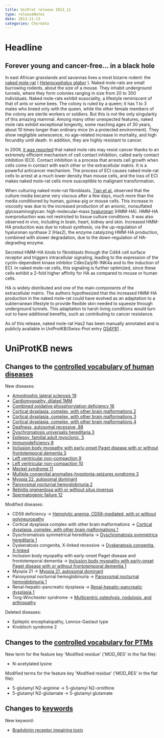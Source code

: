 ```yaml
---
title: UniProt release 2013_11
type: releaseNotes
date: 2013-11-13
categories: Chordata
---
```


# Headline

## Forever young and cancer-free... in a black hole

In east African grasslands and savannas lives a most bizarre rodent: the [naked mole-rat](http://en.wikipedia.org/wiki/Naked_mole_rat) ( [*Heterocephalus glaber*](http://www.uniprot.org/taxonomy/10181) ). Naked mole-rats are small burrowing rodents, about the size of a mouse. They inhabit underground tunnels, where they form colonies ranging in size from 20 to 300 individuals. Naked mole-rats exhibit eusociality, a lifestyle reminiscent of that of ants or some bees. The colony is ruled by a queen; it has 1 to 3 males who breed only with the queen, while the other female members of the colony are sterile workers or soldiers. But this is not the only singularity of this amazing mammal. Among many other unexpected features, naked mole rats exhibit exceptional longevity, some reaching ages of 30 years, about 10 times longer than ordinary mice (in a protected environment). They show negligible senescence, no age-related increase in mortality, and high fecundity until death. In addition, they are highly resistant to cancer.

In 2009, [it was reported](http://www.ncbi.nlm.nih.gov/pubmed/19858485) that naked mole rats may resist cancer thanks to an extremely efficient mechanism of cell contact inhibition, called early contact inhibition (ECI). Contact inhibition is a process that arrests cell growth when cells come in contact with each other or the extracellular matrix. It is a powerful anticancer mechanism. The process of ECI causes naked mole-rat cells to arrest at a much lower density than mouse cells, and the loss of ECI makes naked mole-rat cells more susceptible to malignant transformation.

When culturing naked mole-rat fibroblasts, [Tian et al.](http://www.ncbi.nlm.nih.gov/pubmed/23783513) observed that the culture media became very viscous after a few days, much more than the media conditioned by human, guinea-pig or mouse cells. This increase in viscosity was due to the increased production of an anionic, nonsulfated glycosaminoglycan: high-molecular-mass [hyaluronan](http://www.ncbi.nlm.nih.gov/pubmed/1563592) (HMM-HA). HMM-HA overproduction was not restricted to tissue culture conditions. It was also observed in vivo, including in brain, heart, kidney and skin. Increased HMM-HA production was due to robust synthesis, via the up-regulation of hyaluronan synthase 2 (Has2), the enzyme catalyzing HMM-HA production, combined with slower degradation, due to the down-regulation of HA-degrading enzyme.

Secreted HMM-HA binds to fibroblasts through the Cd44 cell surface receptor and triggers intracellular signaling, leading to the expression of the cyclin-dependent kinase inhibitor Cdkn2a/p16-INK4a and to the induction of ECI. In naked mole-rat cells, this signaling is further optimized, since these cells exhibit a 2-fold higher affinity for HA as compared to mouse or human cells.

HA is widely distributed and one of the main components of the extracellular matrix. The authors hypothesized that the increased HMM-HA production in the naked mole-rat could have evolved as an adaptation to a subterranean lifestyle to provide flexible skin needed to squeeze through underground tunnels. This adaptation to harsh living conditions would turn out to have additional benefits, such as contributing to cancer resistance.

As of this release, naked mole-rat Has2 has been manually annotated and is publicly available in UniProtKB/Swiss-Prot entry [G5AY81](http://www.uniprot.org/uniprot/G5AY81) .

# UniProtKB news

## Changes to the [controlled vocabulary of human diseases](https://ftp.uniprot.org/pub/databases/uniprot/current_release/knowledgebase/complete/docs/humdisease)

New diseases:

-   [Amyotrophic lateral sclerosis 19](http://www.uniprot.org/diseases/DI-03881)
-   [Cardiomyopathy, dilated 1MM](http://www.uniprot.org/diseases/DI-03872)
-   [Combined oxidative phosphorylation deficiency 16](http://www.uniprot.org/diseases/DI-03874)
-   [Cortical dysplasia, complex, with other brain malformations 2](http://www.uniprot.org/diseases/DI-03883)
-   [Cortical dysplasia, complex, with other brain malformations 3](http://www.uniprot.org/diseases/DI-03884)
-   [Cortical dysplasia, complex, with other brain malformations 4](http://www.uniprot.org/diseases/DI-03885)
-   [Deafness, autosomal recessive, 88](http://www.uniprot.org/diseases/DI-03888)
-   [Dyschromatosis universalis hereditaria 3](http://www.uniprot.org/diseases/DI-03880)
-   [Epilepsy, familial adult myoclonic, 5](http://www.uniprot.org/diseases/DI-03870)
-   [Immunodeficiency 8](http://www.uniprot.org/diseases/DI-03875)
-   [Inclusion body myopathy with early-onset Paget disease with or without frontotemporal dementia 3](http://www.uniprot.org/diseases/DI-03882)
-   [Left ventricular non-compaction 9](http://www.uniprot.org/diseases/DI-03886)
-   [Left ventricular non-compaction 10](http://www.uniprot.org/diseases/DI-03871)
-   [Meckel syndrome 11](http://www.uniprot.org/diseases/DI-03873)
-   [Multiple congenital anomalies-hypotonia-seizures syndrome 3](http://www.uniprot.org/diseases/DI-03879)
-   [Myopia 22, autosomal dominant](http://www.uniprot.org/diseases/DI-03878)
-   [Paroxysmal nocturnal hemoglobinuria 2](http://www.uniprot.org/diseases/DI-03876)
-   [Retinitis pigmentosa with or without situs inversus](http://www.uniprot.org/diseases/DI-03887)
-   [Spermatogenic failure 12](http://www.uniprot.org/diseases/DI-03877)

Modified diseases:

-   CD59 deficiency -&gt; [Hemolytic anemia, CD59-mediated, with or without polyneuropathy](http://www.uniprot.org/diseases/DI-01329)
-   Cortical dysplasia complex with other brain malformations -&gt; [Cortical dysplasia, complex, with other brain malformations 1](http://www.uniprot.org/diseases/DI-03150)
-   Dyschromatosis symmetrical hereditaria -&gt; [Dyschromatosis symmetrica hereditaria 1](http://www.uniprot.org/diseases/DI-01510)
-   Dyskeratosis congenita, X-linked recessive -&gt; [Dyskeratosis congenita, X-linked](http://www.uniprot.org/diseases/DI-00409)
-   Inclusion body myopathy with early-onset Paget disease and frontotemporal dementia -&gt; [Inclusion body myopathy with early-onset Paget disease with or without frontotemporal dementia 1](http://www.uniprot.org/diseases/DI-01817)
-   Myopia 21 -&gt; [Myopia 21, autosomal dominant](http://www.uniprot.org/diseases/DI-03177)
-   Paroxysmal nocturnal hemoglobinuria -&gt; [Paroxysmal nocturnal hemoglobinuria 1](http://www.uniprot.org/diseases/DI-02141)
-   Renal-hepatic-pancreatic dysplasia -&gt; [Renal-hepatic-pancreatic dysplasia 1](http://www.uniprot.org/diseases/DI-02259)
-   Torg-Winchester syndrome -&gt; [Multicentric osteolysis, nodulosis, and arthropathy](http://www.uniprot.org/diseases/DI-02374)

Deleted diseases:

-   Epileptic encephalopathy, Lennox-Gastaut type
-   Knobloch syndrome 2

## Changes to the [controlled vocabulary for PTMs](https://ftp.uniprot.org/pub/databases/uniprot/current_release/knowledgebase/complete/docs/ptmlist)

New term for the feature key 'Modified residue' ('MOD\_RES' in the flat file):

-   N-acetylated lysine

Modified terms for the feature key 'Modified residue' ('MOD\_RES' in the flat file):

-   5-glutamyl N2-arginine -&gt; 5-glutamyl N2-ornithine
-   5-glutamyl N2-glutamate -&gt; 5-glutamyl glutamate

## Changes to [keywords](https://ftp.uniprot.org/pub/databases/uniprot/current_release/knowledgebase/complete/docs/keywlist)

New keyword:

-   [Bradykinin receptor impairing toxin](http://www.uniprot.org/keywords/KW-1222)
